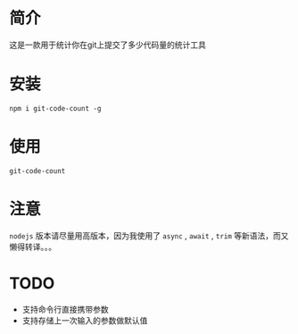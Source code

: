# 简介
这是一款用于统计你在git上提交了多少代码量的统计工具

# 安装
```
npm i git-code-count -g
```

# 使用
```
git-code-count
```

# 注意
`nodejs` 版本请尽量用高版本，因为我使用了 `async` , `await` , `trim` 等新语法，而又懒得转译。。。

# TODO
+ 支持命令行直接携带参数
+ 支持存储上一次输入的参数做默认值